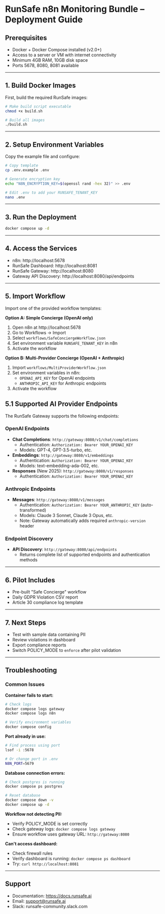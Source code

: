 # RunSafe n8n Monitoring Bundle – Deployment Guide

## Prerequisites
- Docker + Docker Compose installed (v2.0+)
- Access to a server or VM with internet connectivity
- Minimum 4GB RAM, 10GB disk space
- Ports 5678, 8080, 8081 available

---

## 1. Build Docker Images
First, build the required RunSafe images:
```bash
# Make build script executable
chmod +x build.sh

# Build all images
./build.sh
```

---

## 2. Setup Environment Variables
Copy the example file and configure:
```bash
# Copy template
cp .env.example .env

# Generate encryption key
echo "N8N_ENCRYPTION_KEY=$(openssl rand -hex 32)" >> .env

# Edit .env to add your RUNSAFE_TENANT_KEY
nano .env
```

---

## 3. Run the Deployment
```bash
docker compose up -d
```

---

## 4. Access the Services
- n8n: http://localhost:5678  
- RunSafe Dashboard: http://localhost:8081  
- RunSafe Gateway: http://localhost:8080
- Gateway API Discovery: http://localhost:8080/api/endpoints  

---

## 5. Import Workflow
Import one of the provided workflow templates:

**Option A: Simple Concierge (OpenAI only)**
1. Open n8n at http://localhost:5678
2. Go to Workflows → Import
3. Select `workflows/SafeConciergeWorkflow.json`
4. Set environment variable `RUNSAFE_TENANT_KEY` in n8n
5. Activate the workflow

**Option B: Multi-Provider Concierge (OpenAI + Anthropic)**
1. Import `workflows/MultiProviderWorkflow.json`
2. Set environment variables in n8n:
   - `OPENAI_API_KEY` for OpenAI endpoints
   - `ANTHROPIC_API_KEY` for Anthropic endpoints
3. Activate the workflow

## 5.1 Supported AI Provider Endpoints

The RunSafe Gateway supports the following endpoints:

### OpenAI Endpoints
- **Chat Completions**: `http://gateway:8080/v1/chat/completions`
  - Authentication: `Authorization: Bearer YOUR_OPENAI_KEY`
  - Models: GPT-4, GPT-3.5-turbo, etc.
- **Embeddings**: `http://gateway:8080/v1/embeddings`
  - Authentication: `Authorization: Bearer YOUR_OPENAI_KEY`
  - Models: text-embedding-ada-002, etc.
- **Responses** (New 2025): `http://gateway:8080/v1/responses`
  - Authentication: `Authorization: Bearer YOUR_OPENAI_KEY`

### Anthropic Endpoints  
- **Messages**: `http://gateway:8080/v1/messages`
  - Authentication: `Authorization: Bearer YOUR_ANTHROPIC_KEY` (auto-transformed)
  - Models: Claude 3 Sonnet, Claude 3 Opus, etc.
  - Note: Gateway automatically adds required `anthropic-version` header

### Endpoint Discovery
- **API Discovery**: `http://gateway:8080/api/endpoints`
  - Returns complete list of supported endpoints and authentication methods

---

## 6. Pilot Includes
- Pre-built "Safe Concierge" workflow
- Daily GDPR Violation CSV report
- Article 30 compliance log template

---

## 7. Next Steps
- Test with sample data containing PII
- Review violations in dashboard
- Export compliance reports
- Switch POLICY_MODE to `enforce` after pilot validation

---

## Troubleshooting

### Common Issues

**Container fails to start:**
```bash
# Check logs
docker compose logs gateway
docker compose logs n8n

# Verify environment variables
docker compose config
```

**Port already in use:**
```bash
# Find process using port
lsof -i :5678

# Or change port in .env
N8N_PORT=5679
```

**Database connection errors:**
```bash
# Check postgres is running
docker compose ps postgres

# Reset database
docker compose down -v
docker compose up -d
```

**Workflow not detecting PII:**
- Verify POLICY_MODE is set correctly
- Check gateway logs: `docker compose logs gateway`
- Ensure workflow uses gateway URL: `http://gateway:8080`

**Can't access dashboard:**
- Check firewall rules
- Verify dashboard is running: `docker compose ps dashboard`
- Try: `curl http://localhost:8081`

---

## Support
- Documentation: https://docs.runsafe.ai
- Email: support@runsafe.ai
- Slack: runsafe-community.slack.com